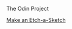 The Odin Project

[Make an Etch-a-Sketch](https://www.theodinproject.com/paths/foundations/courses/foundations/lessons/etch-a-sketch-project)
